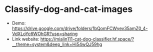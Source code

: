 # Classify-dog-and-cat-images
- Demo: https://drive.google.com/drive/folders/1bQomFCWyev35amZ0_4-VdXLoYc6WOhGR?usp=sharing
- Link website: https://mialin111-cat-dog-classifier.hf.space/?__theme=system&deep_link=Hi54wQJ59hg

